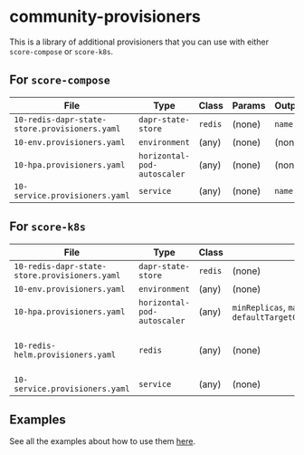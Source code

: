 # community-provisioners

This is a library of additional provisioners that you can use with either `score-compose` or `score-k8s`.

## For `score-compose`

| File                                          | Type                        | Class   | Params  | Outputs |
| --------------------------------------------- | --------------------------- | ------- | ------- | ------- |
| `10-redis-dapr-state-store.provisioners.yaml` | `dapr-state-store`          | `redis` | (none)  | `name`  |
| `10-env.provisioners.yaml`                    | `environment`               | (any)   | (none)  | (none)  |
| `10-hpa.provisioners.yaml`                    | `horizontal-pod-autoscaler` | (any)   | (none)  | (none)  |
| `10-service.provisioners.yaml`                | `service`                   | (any)   | (none)  | `name`  |

## For `score-k8s`

| File                                          | Type                        | Class   | Params                                                                 | Outputs                                 |
| --------------------------------------------- | --------------------------- | ------- | ---------------------------------------------------------------------- | --------------------------------------- |
| `10-redis-dapr-state-store.provisioners.yaml` | `dapr-state-store`          | `redis` | (none)                                                                 | `name`                                  |
| `10-env.provisioners.yaml`                    | `environment`               | (any)   | (none)                                                                 | (none)                                  |
| `10-hpa.provisioners.yaml`                    | `horizontal-pod-autoscaler` | (any)   | `minReplicas`, `maxReplicas`, `defaultTargetCPUUtilizationPercentage`  | (none)                                  |
| `10-redis-helm.provisioners.yaml`             | `redis`                     | (any)   | (none)                                                                 | `host`, `port`, `username`, `password`  |
| `10-service.provisioners.yaml`                | `service`                   | (any)   | (none)                                                                 | `name`                                  |

## Examples

See all the examples about how to use them [here](./examples/).